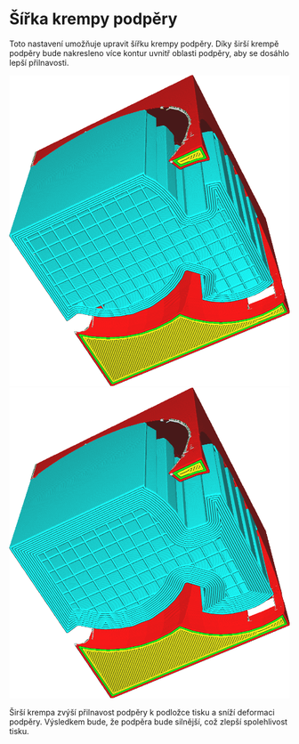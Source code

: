 Šířka krempy podpěry
====
Toto nastavení umožňuje upravit šířku krempy podpěry. Díky širší krempě podpěry bude nakresleno více kontur uvnitř oblasti podpěry, aby se dosáhlo lepší přilnavosti.

![Šířka 2 mm](../../../articles/images/support_brim_2mm.png)
![Šířka 4 mm](../../../articles/images/support_brim_4mm.png)

Širší krempa zvýší přilnavost podpěry k podložce tisku a sníží deformaci podpěry. Výsledkem bude, že podpěra bude silnější, což zlepší spolehlivost tisku.